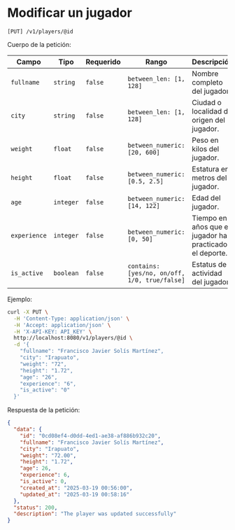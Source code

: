 # Modificar un jugador

```
[PUT] /v1/players/@id
```

Cuerpo de la petición:

| Campo | Tipo | Requerido | Rango | Descripción |
| ----- | ---- | --------- | ----- | ----------- |
| `fullname` | `string` | `false` | `between_len: [1, 128]` | Nombre completo del jugador. |
| `city` | `string` | `false` | `between_len: [1, 128]` | Ciudad o localidad de origen del jugador. |
| `weight` | `float` | `false` | `between_numeric: [20, 600]` | Peso en kilos del jugador. |
| `height` | `float` | `false` | `between_numeric: [0.5, 2.5]` | Estatura en metros del jugador. |
| `age` | `integer` | `false` | `between_numeric: [14, 122]` | Edad del jugador. |
| `experience` | `integer` | `false` | `between_numeric: [0, 50]` | Tiempo en años que el jugador ha practicado el deporte. |
| `is_active` | `boolean` | `false` | `contains: [yes/no, on/off, 1/0, true/false]` | Estatus de actividad del jugador. |

Ejemplo:

```bash
curl -X PUT \
  -H 'Content-Type: application/json' \
  -H 'Accept: application/json' \
  -H 'X-API-KEY: API_KEY' \
  http://localhost:8080/v1/players/@id \
  -d '{
    "fullname": "Francisco Javier Solís Martínez",
    "city": "Irapuato",
    "weight": "72",
    "height": "1.72",
    "age": "26",
    "experience": "6",
    "is_active": "0"
  }'
```

Respuesta de la petición:

```json
{
  "data": {
    "id": "0cd08ef4-d0dd-4ed1-ae38-af886b932c20",
    "fullname": "Francisco Javier Solís Martínez",
    "city": "Irapuato",
    "weight": "72.00",
    "height": "1.72",
    "age": 26,
    "experience": 6,
    "is_active": 0,
    "created_at": "2025-03-19 00:56:00",
    "updated_at": "2025-03-19 00:58:16"
  },
  "status": 200,
  "description": "The player was updated successfully"
}
```
